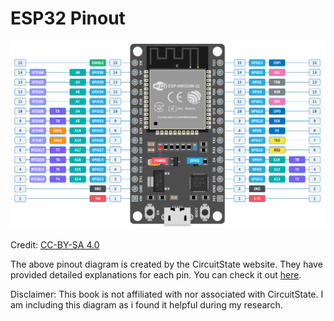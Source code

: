 # ESP32 Pinout

[![ESP32 DevKit V1 pinout diagram](./images/ESP32-DevKit-V1-Pinout-Diagram.png)](./images/ESP32-DevKit-V1-Pinout-Diagram.png)

Credit: [CC-BY-SA 4.0](https://www.circuitstate.com/pinouts/doit-esp32-devkit-v1-wifi-development-board-pinout-diagram-and-reference/)

The above pinout diagram is created by the CircuitState website. They have provided detailed explanations for each pin. You can check it out [here](https://www.circuitstate.com/pinouts/doit-esp32-devkit-v1-wifi-development-board-pinout-diagram-and-reference/).

Disclaimer: This book is not affiliated with nor associated with CircuitState. I am including this diagram as i found it helpful during my research. 
